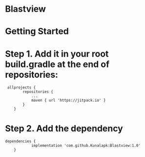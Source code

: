 # Blastview

# Getting Started

# Step 1. Add it in your root build.gradle at the end of repositories:

```
 allprojects {
		repositories {
			...
			maven { url 'https://jitpack.io' }
		}
	}
```

# Step 2. Add the dependency
```
dependencies {
	        implementation 'com.github.Kunalapk:Blastview:1.0'
	}
```
